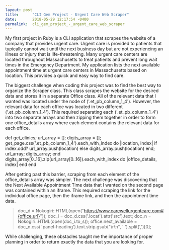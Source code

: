 ```yaml
---
layout: post
title:      "CLI Gem Project - Urgent Care Web Scraper"
date:       2018-05-29 12:17:54 -0400
permalink:  cli_gem_project_-_urgent_care_web_scraper
---
```


My first project in Ruby is a CLI application that scrapes the website of a company that provides urgent care. Urgent care is provided to patients that typically cannot wait until the next business day but are not experiencing an illness or injury that is life-threatening. Many urgent care centers are located throughout Massachusetts to treat patients and prevent long wait times in the Emergency Department. My application lists the next available appointment time at urgent care centers in Massachusetts based on location. This provides a quick and easy way to find care.

The biggest challenge when coding this project was to find the best way to organize the Scraper class. This class scrapes the website for the desired data and stores it in a separate Office class. All of the relevant data that I wanted was located under the node of ('.et_pb_column_1_4'). However, the relevant data for each office was located in two different ('.et_pb_column_1_4'). This required separating each ('.et_pb_column_1_4') into two separate arrays and then zipping them together in order to form one office_details array where each element contains the relevant data for each office. 


 def get_clinics;
		 url_array = [];
		 digits_array = [];
		 get_page.css('.et_pb_column_1_4').each_with_index do |location, index|
if index.odd?
	url_array.push(location)
else
	digits_array.push(location)
end;
						 url_array;
						digits_array;
		 end
digits_array[0..16].zip(url_array[0..16]).each_with_index do |office_details, index|
		end
end 

	
After getting past this barrier, scraping from each element of the office_details array was simpler. The next challenge was discovering that the Next Available Appointment Time data that I wanted on the second page was contained within an iframe. This required scraping the link for the individual office page, then the iframe link, and then the appointment time data. 
			

> doc_d = Nokogiri::HTML(open("https://www.carewellurgentcare.com#{office.url}"));
> doc_i = doc_d.css('.locat').attr('src').text;
> doc_n = Nokogiri::HTML(open(doc_i.to_s));
>     office.next_available = doc_n.css('.panel-heading').text.strip.gsub("\r\n", ' ').split(',')[0]; 
		

		
While challenging, these obstacles taught me the importance of proper planning in order to return exactly the data that you are looking for.
	



